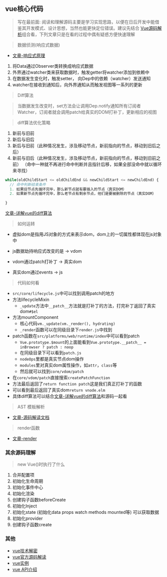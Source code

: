 <!--
 * @Author: your name
 * @Date: 2021-03-10 20:29:58
 * @LastEditTime: 2021-03-14 16:35:41
 * @LastEditors: Please set LastEditors
 * @Description: In User Settings Edit
 * @FilePath: \knowTech\Vue-PARK\VUE核心\vue核心代码解析\README.md
-->


## vue核心代码

> 写在最前面: 阅读和理解源码主要是学习实现思路，以便在日后开发中能借鉴其开发模式、设计思想，当然也能更快定位错误。建议先结合 [Vue源码解析](https://vue-js.com/learn-vue/reactive/#_1-%E5%89%8D%E8%A8%80)组合看，下列文章只是在看的过程中偶有疑惑方便快速理解

> 数据侦测(响应式数据)
- [文章-响应式原理](https://blog.csdn.net/qq_30868289/article/details/106690837)

1. 将Data通过Observer类转换成响应式数据
2. 外界通过watcher类来获取数据时，触发getter将watcher添加到依赖中
3. 在数据发生变化时，触发setter， 向Dep中的依赖（watcher）发送通知
4. watcher在接收到通知后，向外界通知从而触发视图等一系列的更新


> Diff算法

> 当数据发生改变时，set方法会让调用Dep.notify通知所有订阅者Watcher，订阅者就会调用patch给真实的DOM打补丁，更新相应的视图

> diff算法优化策略

1. 新前与旧前
2. 新后与旧后
3. 新后与旧前（此种情况发生，涉及移动节点，新前指向的节点，移动到旧后之后）
4. 新前与旧后（此种情况发生，涉及移动节点，新前指向的节点，移动到旧前之前）
（命中一种就不再进行命中判断并且指针后移，如果全部没命中就以循环来寻找）

```js
while(oldChildStart <= oldChildEnd && newChildStart <= newChildEnd) { 
  // 命中判断结束条件
  1. 如果旧节点先循环完毕，那么新节点就有要插入的节点（真实DOM）
  2. 如果新节点先循环完毕，那么老节点有剩余节点，他们是要被删除的节点（真实DOM）
  
}
```

[文章-详解vue的diff算法](https://www.cnblogs.com/wind-lanyan/p/9061684.html)

> 如何运转

* 虚拟dom是指用JS对象的方式来表示dom，dom上的一切属性都体现在js对象中 

* js数据劫持响应式改变的是 -> vdom
* vdom通过patch打补丁 -> 真实dom
* 真实dom通过events -> js

> 代码如何看

* `src/core/lifecycle.js`中可以找到调用patch的地方
* 方法lifecycleMixin
  * `_update`方法中`__patch__`方法就是打补丁的方法，打完补丁返回了真实dom`#$el`
* 方法mountComponent
  * 核心代码`vm._update(vm._render(), hydrating)`
  * `_render`函数可以在同级目录下`render.js`中找到
* patch函数在`src/platforms/web/runtime/index`中可以看到patch
  * `Vue.prototype.$mount`的上面能看到`Vue.prototype.__patch__ = inBrowser ? patch : noop`
  * 在同级目录下可以看到`patch.js`
  * `nodeOps`里都是真实节点dom操作
  * `modules`里对真实dom属性操作，如`attr`，`class`等
  * 然后就可以找到`core/vdom/patch`
* 在`core/vdom/patch`直接搜索`createPatchFunction`
 * 方法最后返回了`return function patch`这是我们真正打补丁的函数
 * 可以看到最后返回了真实dom`return vnode.elm`
 * 具体diff算法可以结合[文章-详解vue的diff算法](https://www.cnblogs.com/wind-lanyan/p/9061684.html)和源码一起看


> AST 模板解析
- [文章-源码解读文档](https://blog.csdn.net/qq_36259513/article/details/103794779)

> render函数
- [文章-render](https://www.zhihu.com/question/406354817)


### 其余源码理解

> new Vue()时执行了什么

1. 合并配置项
2. 初始化生命周期
3. 初始化事件中心
4. 初始化渲染
5. 创建钩子函数beforeCreate 
6. 初始化Inject
7. 初始化state (初始化data props watch methods mounted等) 可以获取数据
8. 初始化provider
9. 创建钩子函数create

### 其他
 - [vue技术解密](https://ustbhuangyi.github.io/vue-analysis/v2/reactive/getters.html#%E8%BF%87%E7%A8%8B%E5%88%86%E6%9E%90)
 - [vue官方源码解读](https://vue-js.com/learn-vue/virtualDOM/patch.html#_2-patch) 
 - [vue实例](https://cn.vuejs.org/v2/guide/instance.html) 
 - [vue API介绍](https://cn.vuejs.org/v2/guide/syntax.html) 


















